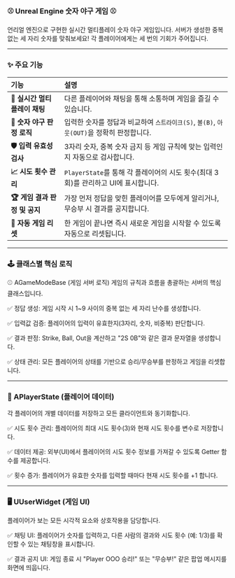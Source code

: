 ### ⚾ Unreal Engine 숫자 야구 게임 ⚾
언리얼 엔진으로 구현한 실시간 멀티플레이 숫자 야구 게임입니다.
서버가 생성한 중복 없는 세 자리 숫자를 맞춰보세요! 각 플레이어에게는 세 번의 기회가 주어집니다.

---
### ✨ 주요 기능
| 기능 | 설명 |
| :--- | :--- |
| **💬 실시간 멀티플레이 채팅** | 다른 플레이어와 채팅을 통해 소통하며 게임을 즐길 수 있습니다. |
| **🤖 숫자 야구 판정 로직** | 입력한 숫자를 정답과 비교하여 `스트라이크(S)`, `볼(B)`, `아웃(OUT)`을 정확히 판정합니다. |
| **🛡️ 입력 유효성 검사** | 3자리 숫자, 중복 숫자 금지 등 게임 규칙에 맞는 입력인지 자동으로 검사합니다. |
| **📈 시도 횟수 관리** | `PlayerState`를 통해 각 플레이어의 시도 횟수(최대 3회)를 관리하고 UI에 표시합니다. |
| **🏆 게임 결과 판정 및 공지** | 가장 먼저 정답을 맞힌 플레이어를 모두에게 알리거나, 무승부 시 결과를 공지합니다. |
| **🔄 자동 게임 리셋** | 한 게임이 끝나면 즉시 새로운 게임을 시작할 수 있도록 자동으로 리셋됩니다. |

---
### 🕹️ 클래스별 핵심 로직
⚾ AGameModeBase (게임 서버 로직)
게임의 규칙과 흐름을 총괄하는 서버의 핵심 클래스입니다.

✅ 정답 생성: 게임 시작 시 1~9 사이의 중복 없는 세 자리 난수를 생성합니다.

✅ 입력값 검증: 플레이어의 입력이 유효한지(3자리, 숫자, 비중복) 판단합니다.

✅ 결과 판정: Strike, Ball, Out을 계산하고 "2S 0B"와 같은 결과 문자열을 생성합니다.

✅ 상태 관리: 모든 플레이어의 상태를 기반으로 승리/무승부를 판정하고 게임을 리셋합니다.

---
### 👤 APlayerState (플레이어 데이터)
각 플레이어의 개별 데이터를 저장하고 모든 클라이언트와 동기화합니다.

✅ 시도 횟수 관리: 플레이어의 최대 시도 횟수(3)와 현재 시도 횟수를 변수로 저장합니다.

✅ 데이터 제공: 외부(UI)에서 플레이어의 시도 횟수 정보를 가져갈 수 있도록 Getter 함수를 제공합니다.

✅ 횟수 증가: 플레이어가 유효한 숫자를 입력할 때마다 현재 시도 횟수를 +1 합니다.

---
### 🖥️ UUserWidget (게임 UI)
플레이어가 보는 모든 시각적 요소와 상호작용을 담당합니다.

✅ 채팅 UI: 플레이어가 숫자를 입력하고, 다른 사람의 결과와 시도 횟수 (예: 1/3)를 확인할 수 있는 채팅창을 표시합니다.

✅ 결과 공지 UI: 게임 종료 시 "Player OOO 승리!" 또는 "무승부!" 같은 팝업 메시지를 화면에 띄웁니다.
